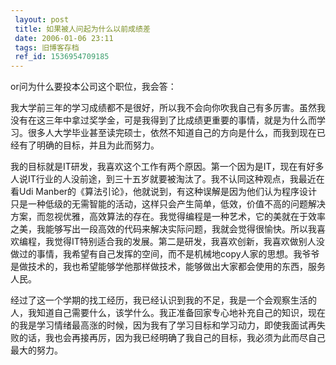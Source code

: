 ```yaml
---
 layout: post
 title: 如果被人问起为什么以前成绩差
 date: 2006-01-06 23:11
 tags: 旧博客存档
 ref_id: 1536954709185
---
```

or问为什么要投本公司这个职位，我会答：



我大学前三年的学习成绩都不是很好，所以我不会向你吹我自己有多厉害。虽然我没有在这三年中拿过奖学金，可是我得到了比成绩更重要的事情，就是为什么而学习。很多人大学毕业甚至读完硕士，依然不知道自己的方向是什么，而我到现在已经有了明确的目标，并且为此而努力。



我的目标就是IT研发，我喜欢这个工作有两个原因。第一个因为是IT，现在有好多人说IT行业的人没前途，到三十五岁就要被淘汰了。我不认同这种观点，我最近在看Udi
Manber的《算法引论》，他就说到，有这种误解是因为他们认为程序设计只是一种低级的无需智能的活动，这样只会产生简单，低效，价值不高的问题解决方案，而忽视优雅，高效算法的存在。我觉得编程是一种艺术，它的美就在于效率之美，我能够写出一段高效的代码来解决实际问题，我就会觉得很愉快。所以我喜欢编程，我觉得IT特别适合我的发展。第二是研发，我喜欢创新，我喜欢做别人没做过的事情，我希望有自己发挥的空间，而不是机械地copy人家的思想。我爷爷是做技术的，我也希望能够学他那样做技术，能够做出大家都会使用的东西，服务人民。



经过了这一个学期的找工经历，我已经认识到我的不足，我是一个会观察生活的人，我知道自己需要什么，该学什么。我正准备回家专心地补充自己的知识，现在的我是学习情绪最高涨的时候，因为我有了学习目标和学习动力，即使我面试再失败的话，我也会再接再厉，因为我已经明确了我自己的目标，我必须为此而尽自己最大的努力。

